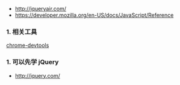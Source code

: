 - <http://jqueryair.com/>
- <https://developer.mozilla.org/en-US/docs/JavaScript/Reference>

### 1. 相关工具

[chrome-devtools](http://haoduoshipin.com/episodes/40)

### 1. 可以先学 jQuery

- <http://jquery.com/>